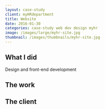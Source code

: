 ```yaml
---
layout: case-study
client: myHRdepartment
title: Website
date: 2016-01-30
categories: case-study web dev design myhr
image: /images/large/myhr-site.jpg
thumbnail: /images/thumbnails/myhr-site.jpg
---
```

## What I did
Design and front-end development

## The work

## The client